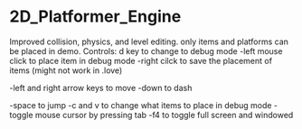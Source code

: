 # 2D_Platformer_Engine
Improved collision, physics, and level editing. only items and platforms can be placed in demo. 
Controls:
d key to change to debug mode
-left mouse click to place item in debug mode
-right cilck to save the placement of items (might not work in .love)

-left and right arrow keys to move
-down to dash

-space to jump
-c and v to change what items to place in debug mode
-toggle mouse cursor by pressing tab
-f4 to toggle full screen and windowed


